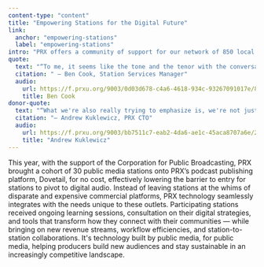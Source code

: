 ```yaml
---
content-type: "content"
title: "Empowering Stations for the Digital Future"
link:
  anchor: "empowering-stations"
  label: "empowering-stations"
intro: "PRX offers a community of support for our network of 850 local stations across the U.S. We distribute a cost-accessible broadcast portfolio of defining shows in public radio like The Moth and Latino USA, but also offer personalized services that help stations explore podcasting possibilities, brainstorm solutions to their technology needs, or share their content and find new, unique programming on PRX Networks or the Exchange — public radio's largest distribution marketplace."
quote:
  text: "“To me, it seems like the tone and the tenor with the conversations we have with stations — it seems to be finding new ways to partner with stations and understanding, like, what they're trying to do. And, we have a lot of things we can offer. We can talk about programming, we can talk about helping them get their local content on the Exchange, which they can do for free. If they're trying to make moves in podcasting, we can connect them. We can set up a demo of Dovetail. Or we can just even set up just a conversation to, to learn about their podcasting journey and ask and answer questions they may have about the medium. With a lot of these stations, I'm not always coming at them with programming. Our conversations are multidimensional and it's always about a real, a true partnership.”"
  citation: " — Ben Cook, Station Services Manager"
  audio:
    url: https://f.prxu.org/9003/0d03d678-c4a6-4618-934c-93267091017e/8dbacf37-4a3d-49eb-8371-71b0eb0f03f1.mp3
    title: Ben Cook
donor-quote:
  text: "“What we're also really trying to emphasize is, we're not just building sort of utilities. We're trying to build sustainability. We're trying to build monetization. We're trying to build growth, right? So we're trying to really use this platform and our work with stations — and work between stations, using the common platform — as a way to bring people in an accelerated fashion into a more digital way of connecting and operating and becoming sustainable.”"
  citation: "— Andrew Kuklewicz, PRX CTO"
  audio:
    url: https://f.prxu.org/9003/bb7511c7-eab2-4da6-ae1c-45aca8707a6e/232569e4-59b5-44d2-afe5-8c79e42f611c.mp3
    title: "Andrew Kuklewicz"
---
```


This year, with the support of the Corporation for Public Broadcasting, PRX brought a cohort of 30 public media stations onto PRX’s podcast publishing platform, Dovetail, for no cost, effectively lowering the barrier to entry for stations to pivot to digital audio. Instead of leaving stations at the whims of disparate and expensive commercial platforms, PRX technology seamlessly integrates with the needs unique to these outlets. Participating stations received ongoing learning sessions, consultation on their digital strategies, and tools that transform how they connect with their communities — while bringing on new revenue streams, workflow efficiencies, and station-to-station collaborations. It's technology built by public media, for public media, helping producers build new audiences and stay sustainable in an increasingly competitive landscape.
